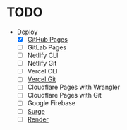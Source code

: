 # TODO

- [Deploy](https://vitejs.dev/guide/static-deploy.html)
  - [x] [GitHub Pages](https://ropaolle.github.io/js-equality-table)
  - [ ] GitLab Pages
  - [ ] Netlify CLI
  - [ ] Netlify Git
  - [ ] Vercel CLI
  - [ ] [Vercel Git](https://vercel.com/ropaolle)
  - [ ] Cloudflare Pages with Wrangler
  - [ ] Cloudflare Pages with Git
  - [ ] Google Firebase
  - [ ] [Surge](https://surge.sh/)
  - [ ] [Render](https://dashboard.render.com/)
